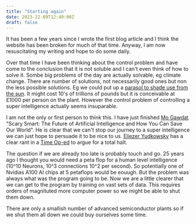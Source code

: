 ```yaml
---
title: "Starting again"
date: 2023-22-09T12:49:00Z
draft: false
---
```


It has been a few years since I wrote the first blog article and I think the website has been broken for much of that time.  Anyway, I am now resuscitating my writing and hope to do some daily.

Over that time I have been thinking about the control problem and have come to the conclusion that it is not soluble and I can't even think of how to solve it.  Sombe big problems of the day are actually solvable, eg climate change.  There are number of solutions, not necessarily good ones but non the less possible solutions.  Eg we could put up a [parasol to shade use from the sun][].  It might cost 10's of trillions of pounds but it is conceivable at £1000 per person on the plant.  However the control problem of controlling a super intelligence actually seems insuparable.

I am not the only or first person to think this.  I have just finished [Mo Gawdat][] "Scary Smart: The Future of Artificial Intelligence and How You Can Save Our World".  He is clear that we can't stop our journey to a super intelligence we can just hope to persuade it to be nice to us.   [Eliezer Yudkowsky][] has a clear rant in a [Time Op-ed] to argue for a total halt.

The question if we are already too late is probably touch and go.  25 years ago I thought you would need a peta flop for a human level intelligence (10^10 Neurons, 10^3 connections 10^2 per second).  So potentially one of Nvidias A100 AI chips at 5 petaflops would be eouugh.  But the problem was always what was the program going to be.  Now we are a little clearer that we can get to the program by training on vast sets of data.  This requires orders of magnituted more computer power so we might be able to shut them down.

There are only a smallish number of advanced semiconductor plants so if we shut them all down we could buy ourselves some time.


[parasol to shade use from the sun]:  https://www.ncbi.nlm.nih.gov/pmc/articles/PMC4550401/
[Mo Gawdat]: https://en.wikipedia.org/wiki/Mo_Gawdat
[Eliezer Yudkowsky]: https://en.wikipedia.org/wiki/Eliezer_Yudkowsky
[Time Op-ed]: https://time.com/6266923/ai-eliezer-yudkowsky-open-letter-not-enough/
